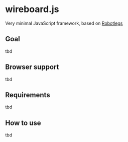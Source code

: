 # wireboard.js
Very minimal JavaScript framework, based on [Robotlegs](https://github.com/robotlegs/robotlegs-framework)

## Goal

tbd

## Browser support

tbd

## Requirements

tbd

## How to use

tbd